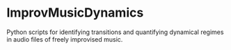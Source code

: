# ImprovMusicDynamics
Python scripts for identifying transitions and quantifying dynamical regimes in audio files of freely improvised music.
